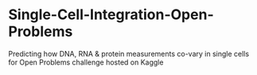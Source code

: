 # Single-Cell-Integration-Open-Problems
Predicting how DNA, RNA &amp; protein measurements co-vary in single cells for Open Problems challenge hosted on Kaggle

